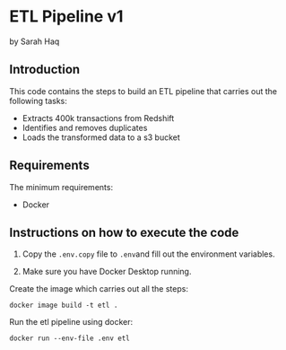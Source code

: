 # ETL Pipeline v1
by Sarah Haq

## Introduction
This code contains the steps to build an ETL pipeline that carries out the following tasks:
- Extracts 400k transactions from Redshift
- Identifies and removes duplicates
- Loads the transformed data to a s3 bucket

## Requirements
The minimum requirements:
- Docker

## Instructions on how to execute the code

1. Copy the `.env.copy` file to `.env`and fill out the environment variables.


2. Make sure you have Docker Desktop running. 

Create the image which carries out all the steps:
```
docker image build -t etl .
```

Run the etl pipeline using docker:
```
docker run --env-file .env etl
```